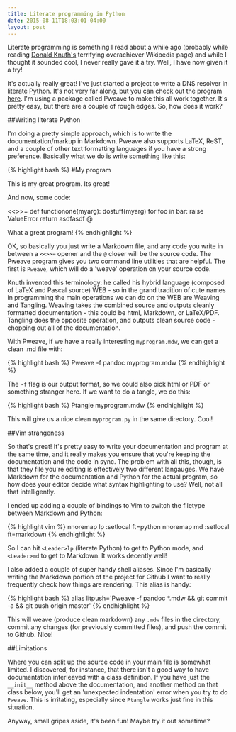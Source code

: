 ```yaml
---
title: Literate programming in Python
date: 2015-08-11T18:03:01-04:00
layout: post
---
```


Literate programming is something I read about a while ago (probably
while reading [Donald Knuth's](200~https://en.wikipedia.org/wiki/Donald_Knuth) 
terrifying overachiever Wikipedia page) and while I thought it sounded 
cool, I never really gave it a try. Well, I have now given it a try!

It's actually really great! I've just started a project to write a DNS
resolver in literate Python. It's not very far along, but you can check
out the program
[here](https://github.com/aliceriot/pyresolve/blob/master/pyresolve.md).
I'm using a package called Pweave to make this all work together. It's
pretty easy, but there are a couple of rough edges. So, how does it work?

##Writing literate Python

I'm doing a pretty simple approach, which is to write the
documentation/markup in Markdown. Pweave also supports LaTeX, ReST, and
a couple of other text formatting languages if you have a strong
preference. Basically what we do is write something like this:

{% highlight bash %}
#My program

This is my great program. Its great!

And now, some code:

<<>>=
def functionone(myarg):
    dostuff(myarg)
    for foo in bar:
        raise ValueError
    return asdfasdf
@

What a great program!
{% endhighlight %}

OK, so basically you just write a Markdown file, and any code you write in
between a `<<>>=` opener and the `@` closer will be the source code. The
Pweave program gives you two command line utilities that are helpful. The
first is `Pweave`, which will do a 'weave' operation on your source code. 

Knuth invented this terminology: he called his hybrid language (composed
of LaTeX and Pascal source) WEB - so in the grand tradition of cute names
in programming the main operations we can do on the WEB are Weaving and
Tangling. Weaving takes the combined source and outputs cleanly formatted
documentation - this could be html, Markdown, or LaTeX/PDF. Tangling does
the opposite operation, and outputs clean source code - chopping out all
of the documentation.

With Pweave, if we have a really interesting `myprogram.mdw`, we can get
a clean .md file with:

{% highlight bash %}
Pweave -f pandoc myprogram.mdw
{% endhighlight %}

The `-f` flag is our output format, so we could also pick html or PDF or
something stranger here. If we want to do a tangle, we do this:

{% highlight bash %}
Ptangle myprogram.mdw
{% endhighlight %}

This will give us a nice clean `myprogram.py` in the same directory. Cool!

##Vim strangeness

So that's great! It's pretty easy to write your documentation and program
at the same time, and it really makes you ensure that you're keeping the
documentation and the code in sync. The problem with all this, though, is
that they file you're editing is effectively two different langauges. We
have Markdown for the documentation and Python for the actual program, so
how does your editor decide what syntax highlighting to use? Well, not all
that intelligently.

I ended up adding a couple of bindings to Vim to switch the filetype
between Markdown and Python:

{% highlight vim %}
nnoremap <Leader>lp :setlocal ft=python<cr>
nnoremap <Leader>md :setlocal ft=markdown<cr>
{% endhighlight %}

So I can hit `<Leader>lp` (literate Python) to get to Python mode, and
`<Leader>md` to get to Markdown. It works decently well!

I also added a couple of super handy shell aliases. Since I'm basically
writing the Markdown portion of the project for Github I want to really
frequently check how things are rendering. This alias is handy:

{% highlight bash %}
alias litpush='Pweave -f pandoc *.mdw && git commit -a && git push origin master'
{% endhighlight %}

This will weave (produce clean markdown) any `.mdw` files in the
directory, commit any changes (for previously committed files), and push
the commit to Github. Nice!

##Limitations

Where you can split up the source code in your main file is somewhat
limited. I discovered, for instance, that there isn't a good way to have
documentation interleaved with a class definition. If you
have just the `__init__` method above the documentation, and another
method on that class below, you'll get an 'unexpected indentation' error
when you try to do `Pweave`. This is irritating, especially since
`Ptangle` works just fine in this situation. 

Anyway, small gripes aside, it's been fun! Maybe try it out sometime?
